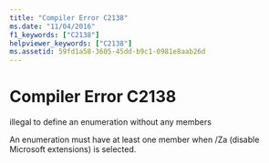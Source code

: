 ```yaml
---
title: "Compiler Error C2138"
ms.date: "11/04/2016"
f1_keywords: ["C2138"]
helpviewer_keywords: ["C2138"]
ms.assetid: 59fd1a58-3605-45dd-b9c1-0981e8aab26d
---
```

# Compiler Error C2138

illegal to define an enumeration without any members

An enumeration must have at least one member when /Za (disable Microsoft extensions) is selected.
